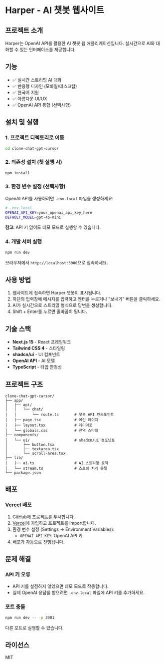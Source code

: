 # Harper - AI 챗봇 웹사이트

## 프로젝트 소개

Harper는 OpenAI API를 활용한 AI 챗봇 웹 애플리케이션입니다. 실시간으로 AI와 대화할 수 있는 인터페이스를 제공합니다.

## 기능

- ✅ 실시간 스트리밍 AI 대화
- ✅ 반응형 디자인 (모바일/데스크탑)
- ✅ 한국어 지원
- ✅ 아름다운 UI/UX
- ✅ OpenAI API 통합 (선택사항)

## 설치 및 실행

### 1. 프로젝트 디렉토리로 이동

```bash
cd clone-chat-gpt-cursor
```

### 2. 의존성 설치 (첫 실행 시)

```bash
npm install
```

### 3. 환경 변수 설정 (선택사항)

OpenAI API를 사용하려면 `.env.local` 파일을 생성하세요:

```bash
# .env.local
OPENAI_API_KEY=your_openai_api_key_here
DEFAULT_MODEL=gpt-4o-mini
```

**참고**: API 키 없이도 데모 모드로 실행할 수 있습니다.

### 4. 개발 서버 실행

```bash
npm run dev
```

브라우저에서 `http://localhost:3000`으로 접속하세요.

## 사용 방법

1. 웹사이트에 접속하면 Harper 챗봇이 표시됩니다.
2. 하단의 입력창에 메시지를 입력하고 엔터를 누르거나 "보내기" 버튼을 클릭하세요.
3. AI가 실시간으로 스트리밍 형식으로 답변을 생성합니다.
4. Shift + Enter를 누르면 줄바꿈이 됩니다.

## 기술 스택

- **Next.js 15** - React 프레임워크
- **Tailwind CSS 4** - 스타일링
- **shadcn/ui** - UI 컴포넌트
- **OpenAI API** - AI 모델
- **TypeScript** - 타입 안정성

## 프로젝트 구조

```
clone-chat-gpt-cursor/
├── app/
│   ├── api/
│   │   └── chat/
│   │       └── route.ts       # 챗봇 API 엔드포인트
│   ├── page.tsx               # 메인 페이지
│   ├── layout.tsx             # 레이아웃
│   └── globals.css            # 전역 스타일
├── components/
│   └── ui/                    # shadcn/ui 컴포넌트
│       ├── button.tsx
│       ├── textarea.tsx
│       └── scroll-area.tsx
├── lib/
│   ├── ai.ts                  # AI 스트리밍 로직
│   └── stream.ts              # 스트림 처리 유틸
└── package.json
```

## 배포

### Vercel 배포

1. GitHub에 프로젝트를 푸시합니다.
2. [Vercel](https://vercel.com)에 가입하고 프로젝트를 import합니다.
3. 환경 변수 설정 (Settings → Environment Variables):
   - `OPENAI_API_KEY`: OpenAI API 키
4. 배포가 자동으로 진행됩니다.

## 문제 해결

### API 키 오류

- API 키를 설정하지 않았으면 데모 모드로 작동합니다.
- 실제 OpenAI 응답을 받으려면 `.env.local` 파일에 API 키를 추가하세요.

### 포트 충돌

```bash
npm run dev -- -p 3001
```

다른 포트로 실행할 수 있습니다.

## 라이선스

MIT




